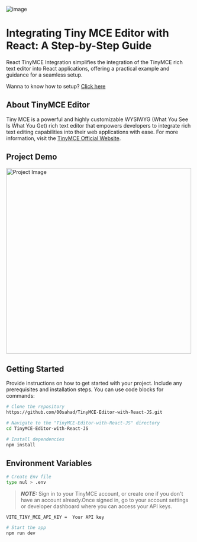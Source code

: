 
![image](https://github.com/Muhammed-Sahad-c/TinyMCE-Editor-with-React-JS/assets/109616941/a2e43d3c-acd0-48a4-b866-2e81e83cbdb0)


# Integrating Tiny MCE Editor with React: A Step-by-Step Guide 

React TinyMCE Integration simplifies the integration of the TinyMCE rich text editor into React applications, offering a practical example and guidance for a seamless setup.

Wanna to know how to setup?  [Click here](https://medium.com/@sahadmuhammed289/integrating-tiny-mce-editor-with-react-a-step-by-step-guide-3415f3063c33)
 
## About TinyMCE Editor

Tiny MCE is a powerful and highly customizable WYSIWYG (What You See Is What You Get) rich text editor that empowers developers to integrate rich text editing capabilities into their web applications with ease.
For more information, visit the [TinyMCE Official Website](https://www.tiny.cloud/).

## Project Demo
<img src="https://github.com/00sahad/TinyMCE-Editor-with-React-JS/assets/109616941/efb3568f-685f-4391-b5dc-fb03376a37ab" alt="Project Image" width="500">

## Getting Started

Provide instructions on how to get started with your project. Include any prerequisites and installation steps. You can use code blocks for commands:

```bash
# Clone the repository
https://github.com/00sahad/TinyMCE-Editor-with-React-JS.git

# Navigate to the "TinyMCE-Editor-with-React-JS" directory
cd TinyMCE-Editor-with-React-JS

# Install dependencies
npm install

```
## Environment Variables

```bash
# Create Env file
type nul > .env

```
> **_NOTE:_**  Sign in to your TinyMCE account, or create one if you don't have an account already.Once signed in, go to your account settings or 
> developer dashboard where you can access your API keys.



```
VITE_TINY_MCE_API_KEY =  Your API key
```

```bash
# Start the app
npm run dev
```




